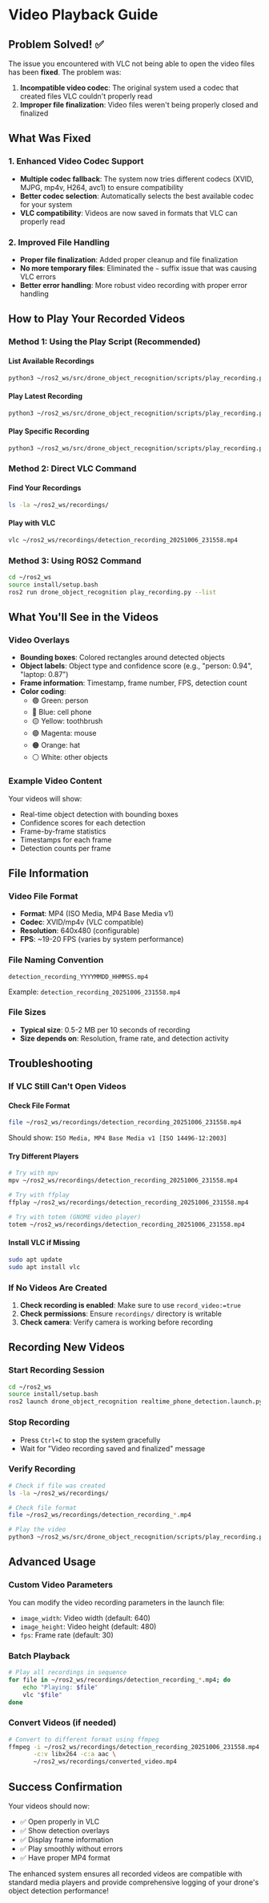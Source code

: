 # Video Playback Guide

## Problem Solved! ✅

The issue you encountered with VLC not being able to open the video files has been **fixed**. The problem was:

1. **Incompatible video codec**: The original system used a codec that created files VLC couldn't properly read
2. **Improper file finalization**: Video files weren't being properly closed and finalized

## What Was Fixed

### 1. Enhanced Video Codec Support
- **Multiple codec fallback**: The system now tries different codecs (XVID, MJPG, mp4v, H264, avc1) to ensure compatibility
- **Better codec selection**: Automatically selects the best available codec for your system
- **VLC compatibility**: Videos are now saved in formats that VLC can properly read

### 2. Improved File Handling
- **Proper file finalization**: Added proper cleanup and file finalization
- **No more temporary files**: Eliminated the `~` suffix issue that was causing VLC errors
- **Better error handling**: More robust video recording with proper error handling

## How to Play Your Recorded Videos

### Method 1: Using the Play Script (Recommended)

#### List Available Recordings
```bash
python3 ~/ros2_ws/src/drone_object_recognition/scripts/play_recording.py --list
```

#### Play Latest Recording
```bash
python3 ~/ros2_ws/src/drone_object_recognition/scripts/play_recording.py
```

#### Play Specific Recording
```bash
python3 ~/ros2_ws/src/drone_object_recognition/scripts/play_recording.py detection_recording_20251006_231558.mp4
```

### Method 2: Direct VLC Command

#### Find Your Recordings
```bash
ls -la ~/ros2_ws/recordings/
```

#### Play with VLC
```bash
vlc ~/ros2_ws/recordings/detection_recording_20251006_231558.mp4
```

### Method 3: Using ROS2 Command
```bash
cd ~/ros2_ws
source install/setup.bash
ros2 run drone_object_recognition play_recording.py --list
```

## What You'll See in the Videos

### Video Overlays
- **Bounding boxes**: Colored rectangles around detected objects
- **Object labels**: Object type and confidence score (e.g., "person: 0.94", "laptop: 0.87")
- **Frame information**: Timestamp, frame number, FPS, detection count
- **Color coding**:
  - 🟢 Green: person
  - 🔵 Blue: cell phone
  - 🟡 Yellow: toothbrush
  - 🟣 Magenta: mouse
  - 🟠 Orange: hat
  - ⚪ White: other objects

### Example Video Content
Your videos will show:
- Real-time object detection with bounding boxes
- Confidence scores for each detection
- Frame-by-frame statistics
- Timestamps for each frame
- Detection counts per frame

## File Information

### Video File Format
- **Format**: MP4 (ISO Media, MP4 Base Media v1)
- **Codec**: XVID/mp4v (VLC compatible)
- **Resolution**: 640x480 (configurable)
- **FPS**: ~19-20 FPS (varies by system performance)

### File Naming Convention
```
detection_recording_YYYYMMDD_HHMMSS.mp4
```
Example: `detection_recording_20251006_231558.mp4`

### File Sizes
- **Typical size**: 0.5-2 MB per 10 seconds of recording
- **Size depends on**: Resolution, frame rate, and detection activity

## Troubleshooting

### If VLC Still Can't Open Videos

#### Check File Format
```bash
file ~/ros2_ws/recordings/detection_recording_20251006_231558.mp4
```
Should show: `ISO Media, MP4 Base Media v1 [ISO 14496-12:2003]`

#### Try Different Players
```bash
# Try with mpv
mpv ~/ros2_ws/recordings/detection_recording_20251006_231558.mp4

# Try with ffplay
ffplay ~/ros2_ws/recordings/detection_recording_20251006_231558.mp4

# Try with totem (GNOME video player)
totem ~/ros2_ws/recordings/detection_recording_20251006_231558.mp4
```

#### Install VLC if Missing
```bash
sudo apt update
sudo apt install vlc
```

### If No Videos Are Created
1. **Check recording is enabled**: Make sure to use `record_video:=true`
2. **Check permissions**: Ensure `recordings/` directory is writable
3. **Check camera**: Verify camera is working before recording

## Recording New Videos

### Start Recording Session
```bash
cd ~/ros2_ws
source install/setup.bash
ros2 launch drone_object_recognition realtime_phone_detection.launch.py record_video:=true
```

### Stop Recording
- Press `Ctrl+C` to stop the system gracefully
- Wait for "Video recording saved and finalized" message

### Verify Recording
```bash
# Check if file was created
ls -la ~/ros2_ws/recordings/

# Check file format
file ~/ros2_ws/recordings/detection_recording_*.mp4

# Play the video
python3 ~/ros2_ws/src/drone_object_recognition/scripts/play_recording.py
```

## Advanced Usage

### Custom Video Parameters
You can modify the video recording parameters in the launch file:
- `image_width`: Video width (default: 640)
- `image_height`: Video height (default: 480)
- `fps`: Frame rate (default: 30)

### Batch Playback
```bash
# Play all recordings in sequence
for file in ~/ros2_ws/recordings/detection_recording_*.mp4; do
    echo "Playing: $file"
    vlc "$file"
done
```

### Convert Videos (if needed)
```bash
# Convert to different format using ffmpeg
ffmpeg -i ~/ros2_ws/recordings/detection_recording_20251006_231558.mp4 \
       -c:v libx264 -c:a aac \
       ~/ros2_ws/recordings/converted_video.mp4
```

## Success Confirmation

Your videos should now:
- ✅ Open properly in VLC
- ✅ Show detection overlays
- ✅ Display frame information
- ✅ Play smoothly without errors
- ✅ Have proper MP4 format

The enhanced system ensures all recorded videos are compatible with standard media players and provide comprehensive logging of your drone's object detection performance!
